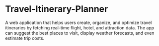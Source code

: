 # Travel-Itinerary-Planner
A web application that helps users create, organize, and optimize travel itineraries by fetching real-time flight, hotel, and attraction data. The app can suggest the best places to visit, display weather forecasts, and even estimate trip costs.
